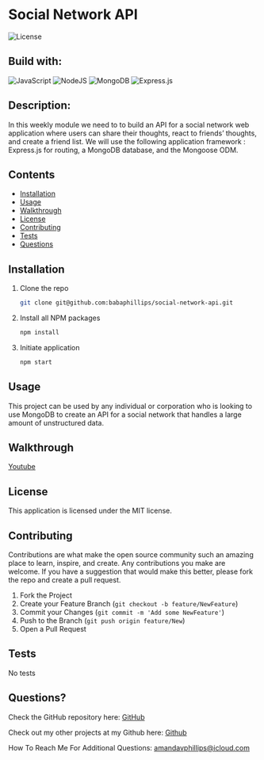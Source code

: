 # Social Network API

![License](https://img.shields.io/badge/License-MIT-lightblue.svg)

## Build with:

![JavaScript](https://img.shields.io/badge/javascript-%23323330.svg?style=for-the-badge&logo=javascript&logoColor=%23F7DF1E)
![NodeJS](https://img.shields.io/badge/node.js-6DA55F?style=for-the-badge&logo=node.js&logoColor=white)
![MongoDB](https://img.shields.io/badge/MongoDB-%234ea94b.svg?style=for-the-badge&logo=mongodb&logoColor=white)
![Express.js](https://img.shields.io/badge/express.js-%23404d59.svg?style=for-the-badge&logo=express&logoColor=%2361DAFB)

## Description:

In this weekly module we need to to build an API for a social network web application where users can share their thoughts, react to friends’ thoughts, and create a friend list. We will use the following application framework : Express.js for routing, a MongoDB database, and the Mongoose ODM.

## Contents

- [Installation](#installation)
- [Usage](#usage)
- [Walkthrough](#walkthrough)
- [License](#license)
- [Contributing](#contributing)
- [Tests](#tests)
- [Questions](#questions)

## Installation

1. Clone the repo
   ```sh
   git clone git@github.com:babaphillips/social-network-api.git
   ```
2. Install all NPM packages
   ```sh
   npm install
   ```
3. Initiate application
   ```sh
   npm start
   ```

## Usage

This project can be used by any individual or corporation who is looking to use MongoDB to create an API for a social network that handles a large amount of unstructured data.

## Walkthrough

[Youtube](https://youtu.be/rcKVdeeYsjs)

## License

This application is licensed under the MIT license.

## Contributing

Contributions are what make the open source community such an amazing place to learn, inspire, and create. Any contributions you make are welcome. If you have a suggestion that would make this better, please fork the repo and create a pull request.

1. Fork the Project
2. Create your Feature Branch (`git checkout -b feature/NewFeature`)
3. Commit your Changes (`git commit -m 'Add some NewFeature'`)
4. Push to the Branch (`git push origin feature/New`)
5. Open a Pull Request

## Tests

No tests

## Questions?

Check the GitHub repository here: [GitHub](https://github.com/babaphillips/social-network-api)

Check out my other projects at my Github here: [Github](https://github.com/babaphillips)

How To Reach Me For Additional Questions: amandavphillips@icloud.com
